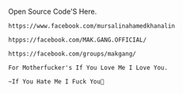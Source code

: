Open Source Code'S Here.

	https://www.facebook.com/mursalinahamedkhanalin

	htpps://facebook.com/MAK.GANG.OFFICIAL/

	https://facebook.com/groups/makgang/

	For Motherfucker's If You Love Me I Love You.

	~If You Hate Me I Fuck You🫣
